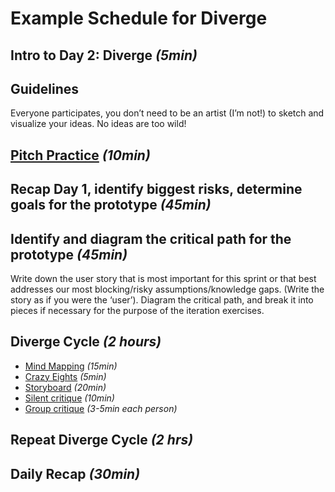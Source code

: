 # Example Schedule for Diverge

## Intro to Day 2: Diverge _\(5min\)_

## Guidelines

Everyone participates, you don’t need to be an artist \(I’m not!\) to sketch and visualize your ideas. No ideas are too wild!

## [Pitch Practice](../converge-choose-the-right-path/exercises/pitch-practice.md) _\(10min\)_

## Recap Day 1, identify biggest risks, determine goals for the prototype _\(45min\)_

## Identify and diagram the critical path for the prototype _\(45min\)_

Write down the user story that is most important for this sprint or that best addresses our most blocking/risky assumptions/knowledge gaps. \(Write the story as if you were the ‘user’\). Diagram the critical path, and break it into pieces if necessary for the purpose of the iteration exercises.

## Diverge Cycle _\(2 hours\)_

* [Mind Mapping](../converge-choose-the-right-path/exercises/mind-mapping.md) _\(15min\)_
* [Crazy Eights](../converge-choose-the-right-path/exercises/crazy-eights.md) _\(5min\)_
* [Storyboard](../converge-choose-the-right-path/exercises/storyboards.md) _\(20min\)_
* [Silent critique](../converge-choose-the-right-path/exercises/silent-critique.md) _\(10min\)_
* [Group critique](../converge-choose-the-right-path/exercises/group-critique.md) _\(3-5min each person\)_

## Repeat Diverge Cycle _\(2 hrs\)_

## Daily Recap _\(30min\)_

